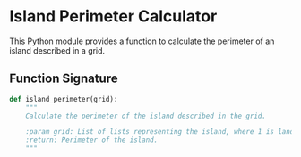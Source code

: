 # Island Perimeter Calculator

This Python module provides a function to calculate the perimeter of an island described in a grid.

## Function Signature

```python
def island_perimeter(grid):
    """
    Calculate the perimeter of the island described in the grid.

    :param grid: List of lists representing the island, where 1 is land and 0 is water.
    :return: Perimeter of the island.
    """


